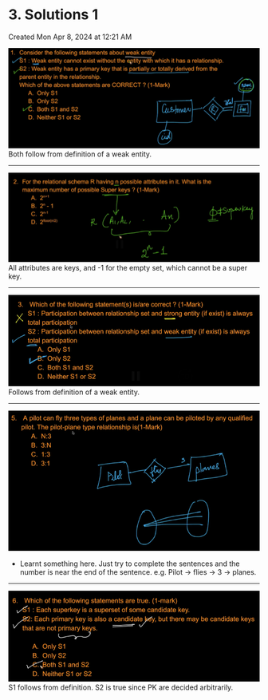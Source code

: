 # 3. Solutions 1
Created Mon Apr 8, 2024 at 12:21 AM

![](../../../../assets/3-Solutions-1-image-1-bb0f4323.png)
Both follow from definition of a weak entity.

---

![](../../../../assets/3-Solutions-1-image-2-bb0f4323.png)
All attributes are keys, and -1 for the empty set, which cannot be a super key.

---

![](../../../../assets/3-Solutions-1-image-3-bb0f4323.png)
Follows from definition of a weak entity.

---

![](../../../../assets/3-Solutions-1-image-4-bb0f4323.png)
- Learnt something here. Just try to complete the sentences and the number is near the end of the sentence. e.g. Pilot -> flies -> 3 -> planes.

---

![](../../../../assets/3-Solutions-1-image-5-bb0f4323.png)
S1 follows from definition.
S2 is true since PK are decided arbitrarily.
